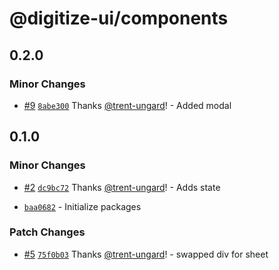 # @digitize-ui/components

## 0.2.0

### Minor Changes

- [#9](https://github.com/The-Digitizers/digitize-ui/pull/9) [`8abe300`](https://github.com/The-Digitizers/digitize-ui/commit/8abe3000fbce3819ed4cb652abed42f1ea412d1c) Thanks [@trent-ungard](https://github.com/trent-ungard)! - Added modal

## 0.1.0

### Minor Changes

- [#2](https://github.com/trent-ungard/digitize-ui/pull/2) [`dc9bc72`](https://github.com/trent-ungard/digitize-ui/commit/dc9bc72f8b39baf323906f24b85754e0ef86d9ab) Thanks [@trent-ungard](https://github.com/trent-ungard)! - Adds state

* [`baa0682`](https://github.com/trent-ungard/digitize-ui/commit/baa06828e4792056170ea2f815528d2eb8672b04) - Initialize packages

### Patch Changes

- [#5](https://github.com/trent-ungard/digitize-ui/pull/5) [`75f0b03`](https://github.com/trent-ungard/digitize-ui/commit/75f0b035079fb5ea0a1e9e1fdf57a560ab9ab1fd) Thanks [@trent-ungard](https://github.com/trent-ungard)! - swapped div for sheet
